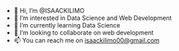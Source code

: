 - 👋 Hi, I’m @ISAACKILIMO
- 👀 I’m interested in Data Science and Web Development
- 🌱 I’m currently learning Data Science
- 💞️ I’m looking to collaborate on web development
- 📫 You can reach me on isaackilimo00@gmail.com

<!---
ISAACKILIMO/ISAACKILIMO is a ✨ special ✨ repository because its `README.md` (this file) appears on your GitHub profile.
You can click the Preview link to take a look at your changes.
--->
